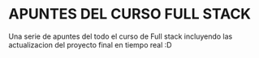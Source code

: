 # APUNTES DEL CURSO FULL STACK

Una serie de apuntes del todo el curso de Full stack incluyendo las actualizacion del proyecto final en tiempo real :D